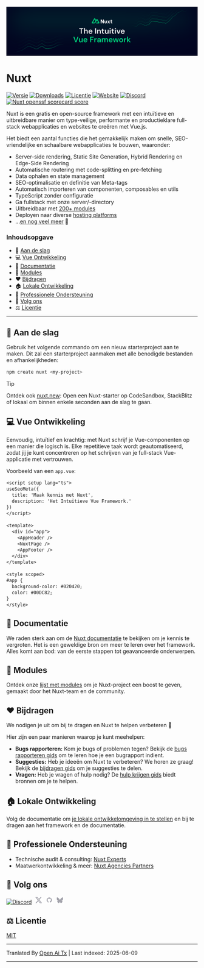 [![Nuxt banner](https://raw.githubusercontent.com/nuxt/nuxt/main/.github/assets/banner.svg)](https://nuxt.com)

# Nuxt

<p>
  <a href="https://www.npmjs.com/package/nuxt"><img src="https://img.shields.io/npm/v/nuxt.svg?style=flat&colorA=18181B&colorB=28CF8D" alt="Versie"></a>
  <a href="https://www.npmjs.com/package/nuxt"><img src="https://img.shields.io/npm/dm/nuxt.svg?style=flat&colorA=18181B&colorB=28CF8D" alt="Downloads"></a>
  <a href="https://github.com/nuxt/nuxt/tree/main/LICENSE"><img src="https://img.shields.io/github/license/nuxt/nuxt.svg?style=flat&colorA=18181B&colorB=28CF8D" alt="Licentie"></a>
  <a href="https://nuxt.com"><img src="https://img.shields.io/badge/Nuxt%20Docs-18181B?logo=nuxt" alt="Website"></a>
  <a href="https://chat.nuxt.dev"><img src="https://img.shields.io/badge/Nuxt%20Discord-18181B?logo=discord" alt="Discord"></a>
  <a href="https://securityscorecards.dev/"><img src="https://api.securityscorecards.dev/projects/github.com/nuxt/nuxt/badge" alt="Nuxt openssf scorecard score"></a>
</p>

Nuxt is een gratis en open-source framework met een intuïtieve en uitbreidbare manier om type-veilige, performante en productieklare full-stack webapplicaties en websites te creëren met Vue.js.

Het biedt een aantal functies die het gemakkelijk maken om snelle, SEO-vriendelijke en schaalbare webapplicaties te bouwen, waaronder:
- Server-side rendering, Static Site Generation, Hybrid Rendering en Edge-Side Rendering
- Automatische routering met code-splitting en pre-fetching
- Data ophalen en state management
- SEO-optimalisatie en definitie van Meta-tags
- Automatisch importeren van componenten, composables en utils
- TypeScript zonder configuratie
- Ga fullstack met onze server/-directory
- Uitbreidbaar met [200+ modules](https://nuxt.com/modules)
- Deployen naar diverse [hosting platforms](https://nuxt.com/deploy)
- ...[en nog veel meer](https://nuxt.com) 🚀

### Inhoudsopgave

- 🚀 [Aan de slag](#getting-started)
- 💻 [Vue Ontwikkeling](#vue-development)
- 📖 [Documentatie](#documentation)
- 🧩 [Modules](#modules)
- ❤️  [Bijdragen](#contribute)
- 🏠 [Lokale Ontwikkeling](#local-development)
- 🛟 [Professionele Ondersteuning](#professional-support)
- 🔗 [Volg ons](#follow-us)
- ⚖️ [Licentie](#license)

---

## <a name="getting-started">🚀 Aan de slag</a>

Gebruik het volgende commando om een nieuw starterproject aan te maken. Dit zal een starterproject aanmaken met alle benodigde bestanden en afhankelijkheden:

```bash
npm create nuxt <my-project>
```

> [!TIP]
> Ontdek ook [nuxt.new](https://nuxt.new): Open een Nuxt-starter op CodeSandbox, StackBlitz of lokaal om binnen enkele seconden aan de slag te gaan.

## <a name="vue-development">💻 Vue Ontwikkeling</a>

Eenvoudig, intuïtief en krachtig: met Nuxt schrijf je Vue-componenten op een manier die logisch is. Elke repetitieve taak wordt geautomatiseerd, zodat jij je kunt concentreren op het schrijven van je full-stack Vue-applicatie met vertrouwen.

Voorbeeld van een `app.vue`:

```vue
<script setup lang="ts">
useSeoMeta({
  title: 'Maak kennis met Nuxt',
  description: 'Het Intuïtieve Vue Framework.'
})
</script>

<template>
  <div id="app">
    <AppHeader />
    <NuxtPage />
    <AppFooter />
  </div>
</template>

<style scoped>
#app {
  background-color: #020420;
  color: #00DC82;
}
</style>
```

## <a name="documentation">📖 Documentatie</a>

We raden sterk aan om de [Nuxt documentatie](https://nuxt.com/docs) te bekijken om je kennis te vergroten. Het is een geweldige bron om meer te leren over het framework. Alles komt aan bod: van de eerste stappen tot geavanceerde onderwerpen.

## <a name="modules">🧩 Modules</a>

Ontdek onze [lijst met modules](https://nuxt.com/modules) om je Nuxt-project een boost te geven, gemaakt door het Nuxt-team en de community.

## <a name="contribute">❤️ Bijdragen</a>

We nodigen je uit om bij te dragen en Nuxt te helpen verbeteren 💚

Hier zijn een paar manieren waarop je kunt meehelpen:
- **Bugs rapporteren:** Kom je bugs of problemen tegen? Bekijk de [bugs rapporteren gids](https://nuxt.com/docs/community/reporting-bugs) om te leren hoe je een bugrapport indient.
- **Suggesties:** Heb je ideeën om Nuxt te verbeteren? We horen ze graag! Bekijk de [bijdragen gids](https://nuxt.com/docs/community/contribution) om je suggesties te delen.
- **Vragen:** Heb je vragen of hulp nodig? De [hulp krijgen gids](https://nuxt.com/docs/community/getting-help) biedt bronnen om je te helpen.

## <a name="local-development">🏠 Lokale Ontwikkeling</a>

Volg de documentatie om [je lokale ontwikkelomgeving in te stellen](https://nuxt.com/docs/community/framework-contribution#setup) en bij te dragen aan het framework en de documentatie.

## <a name="professional-support">🛟 Professionele Ondersteuning</a>

- Technische audit & consulting: [Nuxt Experts](https://nuxt.com/enterprise/support)
- Maatwerkontwikkeling & meer: [Nuxt Agencies Partners](https://nuxt.com/enterprise/agencies)

## <a name="follow-us">🔗 Volg ons</a>

<p valign="center">
  <a href="https://go.nuxt.com/discord"><img width="20px" src="https://raw.githubusercontent.com/nuxt/nuxt/main/.github/assets/discord.svg" alt="Discord"></a>&nbsp;&nbsp;<a href="https://go.nuxt.com/x"><img width="20px" src="https://raw.githubusercontent.com/nuxt/nuxt/main/.github/assets/twitter.svg" alt="Twitter"></a>&nbsp;&nbsp;<a href="https://go.nuxt.com/github"><img width="20px" src="https://raw.githubusercontent.com/nuxt/nuxt/main/.github/assets/github.svg" alt="GitHub"></a>&nbsp;&nbsp;<a href="https://go.nuxt.com/bluesky"><img width="20px" src="https://raw.githubusercontent.com/nuxt/nuxt/main/.github/assets/bluesky.svg" alt="Bluesky"></a>
</p>

## <a name="license">⚖️ Licentie</a>

[MIT](https://github.com/nuxt/nuxt/tree/main/LICENSE)



---


Tranlated By [Open Ai Tx](https://github.com/OpenAiTx/OpenAiTx) | Last indexed: 2025-06-09


---